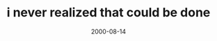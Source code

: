 ---
layout: base.njk
title : 'i never realized that could be done' 
view_title : 'i never realized that could be done' 
year : '2000' 
date : '2000-08-14' 
img_file : '/drawing/smaller/coulddothat1.gif' 
html_file : 'couldbedone1' 
next_html : 'secretplace1.html' 
year_order : '515' 
permalink : "title/{{html_file}}.html"
---